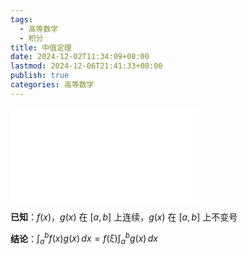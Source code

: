 ```yaml
---
tags:
  - 高等数学
  - 积分
title: 中值定理
date: 2024-12-02T11:34:09+08:00
lastmod: 2024-12-06T21:41:33+08:00
publish: true
categories: 高等数学
---
```


![2025张宇考研数学基础30讲-高等数学分册 (张宇) (Z-Library), p.205](../2025%E5%BC%A0%E5%AE%87%E8%80%83%E7%A0%94%E6%95%B0%E5%AD%A6%E5%9F%BA%E7%A1%8030%E8%AE%B2-%E9%AB%98%E7%AD%89%E6%95%B0%E5%AD%A6%E5%88%86%E5%86%8C%20(%E5%BC%A0%E5%AE%87)%20(Z-Library).pdf.md#page205andrect13078482124andcolornote)

**已知**：$f(x)$，$g(x)$ 在 $[a, b]$ 上连续，$g(x)$ 在 $[a, b]$ 上不变号

**结论**：$\int_{a}^{b} f(x)g(x) \, dx = f(\xi)\int_{a}^{b} g(x) \, dx$

